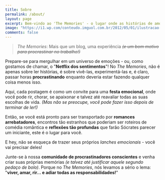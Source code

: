 ```yaml
---
title: Sobre
permalink: /about/
layout: page
excerpt: Bem-vindo ao 'The Memories' - o lugar onde as histórias de amor ganham vida e os suspiros são transformados em palavras.
image: "https://i1.wp.com/conteudo.imguol.com.br/2012/05/01/ilustracao-para-materia-de-comportamento-sobre-psicopatas-corporativos-1335901965188_615x300.jpg"
comments: false
---
```


<blockquote>
  <p><em>The Memories</em>: Mais que um blog, uma experiência <em><del>(e um bom motivo para procrastinar no trabalho!)</del></em></p>
</blockquote>

Prepare-se para mergulhar em um universo de emoções - ou, como gostamos de chamar, o "**Netflix dos sentimentos**"! No *The Memories*, não é apenas sobre ler histórias, é sobre vivê-las, experimentá-las e, é claro, passar horas **procrastinando** enquanto deveria estar fazendo qualquer coisa menos isso.

Aqui, cada postagem é como um convite para uma **festa emocional**, onde você pode rir, chorar, se apaixonar e talvez até reavaliar todas as suas escolhas de vida. *(Mas não se preocupe, você pode fazer isso depois de terminar de ler!)*

Então, se você está pronto para ser transportado por **romances arrebatadores**, encontros tão estranhos que poderiam ser roteiros de comédia romântica e **reflexões tão profundas** que farão Sócrates parecer um iniciante, este é o lugar para você.

E hey, não se esqueça de trazer seus próprios *lanches emocionais* - você vai precisar deles!

Junte-se à nossa **comunidade de procrastinadores conscientes** e venha criar suas próprias memórias *(e talvez até justificar aquele segundo pedaço de bolo)*. Porque no *The Memories*, nós levamos a sério o lema: "**viver, amar, rir... e adiar todas as responsabilidades!**"
